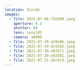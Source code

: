 ```yaml
---
location: Inside
images:
  - file: 2021-07-06-73e599.jpeg
    aperture: 6.3
    shutter: 94
    lens: sony105
    camera: a6000
  - file: 2021-07-29-a29e8b.jpeg
  - file: 2021-07-29-dc5292.jpeg
  - file: 2021-07-30-483371.jpeg
  - file: 2021-07-30-e82581.jpeg
  - file: 2021-07-31-2bc6fd.jpeg
---
```

